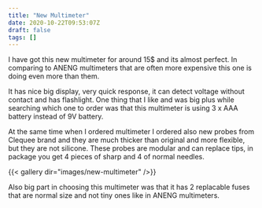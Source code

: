 ```yaml
---
title: "New Multimeter"
date: 2020-10-22T09:53:07Z
draft: false
tags: []
---
```


I have got this new multimeter for around 15$ and its almost perfect. In comparing to ANENG multimeters that are often more expensive this one is doing even more than them.

It has nice big display, very quick response, it can detect voltage without contact and has flashlight. One thing that I like and was big plus while searching which one to order was that this multimeter is using 3 x AAA battery instead of 9V battery.

At the same time when I ordered multimeter I ordered also new probes from Clequee brand and they are much thicker than original and more flexible, but they are not silicone. These probes are modular and can replace tips, in package you get 4 pieces of sharp and 4 of normal needles.

{{< gallery dir="images/new-multimeter" />}}

Also big part in choosing this multimeter was that it has 2 replacable fuses that are normal size and not tiny ones like in ANENG multimeters.